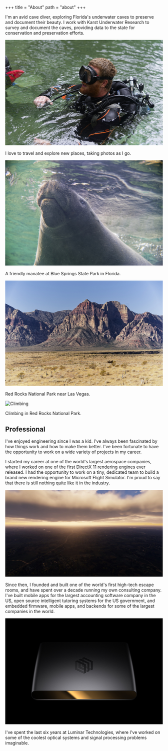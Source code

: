 +++
title = "About"
path = "about"
+++

I'm an avid cave diver, exploring Florida's underwater caves to preserve and document their beauty.
I work with Karst Underwater Research to survey and document the caves,
providing data to the state for conservation and preservation efforts.

![Cave Diving](diving.jpg)

I love to travel and explore new places, taking photos as I go.

![Blue Springs Manatee](manatee.jpg)

A friendly manatee at Blue Springs State Park in Florida.

![Red Rocks National Park](red_rocks.jpg)

Red Rocks National Park near Las Vegas.

![Climbing](climbing.jpg)

Climbing in Red Rocks National Park.

## Professional

I've enjoyed engineering since I was a kid.
I've always been fascinated by how things work and how to make them better.
I've been fortunate to have the opportunity to work on a wide variety of projects in my career.

I started my career at one of the world's largest aerospace companies,
where I worked on one of the first DirectX 11 rendering engines ever released.
I had the opportunity to work on a tiny, dedicated team to build a brand new rendering engine for Microsoft Flight Simulator.
I'm proud to say that there is still nothing quite like it in the industry.

![Prepar3D](prepar3d.jpg)

Since then, I founded and built one of the world's first high-tech escape rooms,
and have spent over a decade running my own consulting company.
I've built mobile apps for the largest accounting software company in the US,
open source intelligent tutoring systems for the US government,
and embedded firmware, mobile apps, and backends for some of the largest companies in the world.

![Luminar Halo](halo.jpg)

I've spent the last six years at Luminar Technologies,
where I've worked on some of the coolest optical systems and signal processing problems imaginable.

